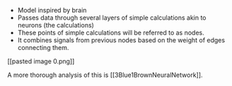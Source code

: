 - Model inspired by brain
- Passes data through several layers of simple calculations akin to neurons (the calculations)
- These points of simple calculations will be referred to as nodes.
- It combines signals from previous nodes based on the weight of edges connecting them.




[[pasted image 0.png]]

A more thorough analysis of this is [[3Blue1BrownNeuralNetwork]].
